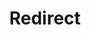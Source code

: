 ﻿---
layout: src/layouts/Redirect.astro
title: Redirect
redirect: /docs/octopus-rest-api/cli/octopus-deployment-target-kubernetes
pubDate:  2023-01-01
navSearch: false
navSitemap: false
navMenu: false
---
